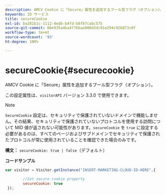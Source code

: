 ```yaml
---
description: AMCV Cookie に「Secure」属性を追加するブール型フラグ（オプション）。
keywords: ID サービス
title: secureCookie
exl-id: ba281b1c-1112-4ed6-b4fd-b8f87cabc575
source-git-commit: 06e935a4ba4776baa900d3dc91e294c92b873c0f
workflow-type: tm+mt
source-wordcount: '93'
ht-degree: 100%

---
```


# secureCookie{#securecookie}

AMCV Cookie に「Secure」属性を追加するブール型フラグ（オプション）。

この設定属性は、`visitorAPI` バージョン 3.3.0 で使用できます。

>[!NOTE]
>
>`SecureCookie` 設定は、セキュリティで保護されていないドメインで機能しません。その結果、セキュリティで保護されていないプロトコルを使用する訪問について MID 値が返されない可能性があります。`secureCookie` を `true` に設定する必要があるのは、すべてのページおよびサブドメインでセキュリティで保護されたプロトコルが常に使用されていることを確認できた場合のみです。

**構文：** `secureCookie: true | false`（デフォルト）

**コードサンプル**

```js
var visitor = Visitor.getInstance("INSERT-MARKETING-CLOUD-ID-HERE",{ 
 
        //Set secure cookie property 
        secureCookie: true 
 });
```
